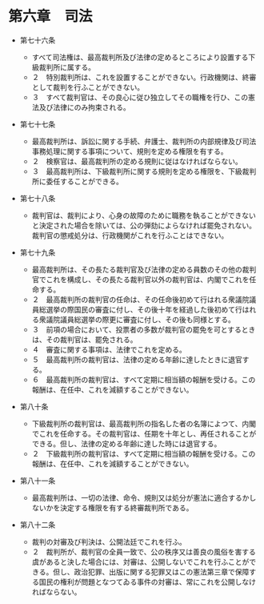 # 第六章　司法

- 第七十六条
    - すべて司法権は、最高裁判所及び法律の定めるところにより設置する下級裁判所に属する。
    - ２　特別裁判所は、これを設置することができない。行政機関は、終審として裁判を行ふことができない。
    - ３　すべて裁判官は、その良心に従ひ独立してその職権を行ひ、この憲法及び法律にのみ拘束される。

- 第七十七条
    - 最高裁判所は、訴訟に関する手続、弁護士、裁判所の内部規律及び司法事務処理に関する事項について、規則を定める権限を有する。
    - ２　検察官は、最高裁判所の定める規則に従はなければならない。
    - ３　最高裁判所は、下級裁判所に関する規則を定める権限を、下級裁判所に委任することができる。

- 第七十八条
    - 裁判官は、裁判により、心身の故障のために職務を執ることができないと決定された場合を除いては、公の弾劾によらなければ罷免されない。裁判官の懲戒処分は、行政機関がこれを行ふことはできない。

- 第七十九条
    - 最高裁判所は、その長たる裁判官及び法律の定める員数のその他の裁判官でこれを構成し、その長たる裁判官以外の裁判官は、内閣でこれを任命する。
    - ２　最高裁判所の裁判官の任命は、その任命後初めて行はれる衆議院議員総選挙の際国民の審査に付し、その後十年を経過した後初めて行はれる衆議院議員総選挙の際更に審査に付し、その後も同様とする。
    - ３　前項の場合において、投票者の多数が裁判官の罷免を可とするときは、その裁判官は、罷免される。
    - ４　審査に関する事項は、法律でこれを定める。
    - ５　最高裁判所の裁判官は、法律の定める年齢に達したときに退官する。
    - ６　最高裁判所の裁判官は、すべて定期に相当額の報酬を受ける。この報酬は、在任中、これを減額することができない。

- 第八十条
    - 下級裁判所の裁判官は、最高裁判所の指名した者の名簿によつて、内閣でこれを任命する。その裁判官は、任期を十年とし、再任されることができる。但し、法律の定める年齢に達した時には退官する。
    - ２　下級裁判所の裁判官は、すべて定期に相当額の報酬を受ける。この報酬は、在任中、これを減額することができない。

- 第八十一条
    - 最高裁判所は、一切の法律、命令、規則又は処分が憲法に適合するかしないかを決定する権限を有する終審裁判所である。

- 第八十二条
    - 裁判の対審及び判決は、公開法廷でこれを行ふ。
    - ２　裁判所が、裁判官の全員一致で、公の秩序又は善良の風俗を害する虞があると決した場合には、対審は、公開しないでこれを行ふことができる。但し、政治犯罪、出版に関する犯罪又はこの憲法第三章で保障する国民の権利が問題となつてゐる事件の対審は、常にこれを公開しなければならない。
